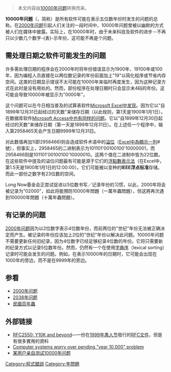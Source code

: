 > 本文内容由[10000年问题](https://zh.wikipedia.org/wiki/10000年问题)转换而来。


**10000年问题**（，简称）是所有软件可能在表示五位数年份时发生的问题的总称。在[2000年问题](../Page/2000年问题.md "wikilink")引起人们关注的一段时间中，10000年问题曾被以幽默的方式被人们在媒体中披露。实际上，在10000年时，由于未来科技及软件的进步－不再只以少数几个数字-{表}-示年份，这可能不再是个问题。

## 需处理日期之软件可能发生的问题

许多需处理日期的程序会在2000年时将年份错误显示为1900年、19100年或100年，因为编程人员直接在以两位数记录的年份前面加上"19"以简化程序或节省内存空间。这类的日期显示错误不太可能在10000年来临时再度发生，因为这种记录方式在此时是没有用处的。然而，部份程序在处理日期时只会显示末4码的年份。这可能会导致10000年被显示为"0000年"。

这个问题可以在今日相当普及的试算表软件[Microsoft Excel中发现](../Page/Microsoft_Excel.md "wikilink")。因为它以"自1899年12月31日起经过的天数"来储存日期（以此规则，第1天是1900年1月1日）。在数据库软件[Microsoft Access中也有同样的问题](../Page/Microsoft_Access.md "wikilink")。它以"自1899年12月30日起经过的天数"来储存日期（第一天是1899年12月31日）。在上述任一个程序中，输入第2958465天会产生日期9999年12月31日。

对此数值再加1(即2958466)则会造成软件术语中的[溢位](https://zh.wikipedia.org/wiki/演算溢位 "wikilink")（[Excel中為顯示一列](../Page/Microsoft_Excel.md "wikilink")\#號），但事实上，2958465的二进制表示为101101'00100100'10000001，而2958466则是101101'00100100'10000010。这两个值在二进制中皆为22位数。在这些软件中提及的溢位问题最有可能是源于它们的[浮點數表示法](https://zh.wikipedia.org/wiki/浮點數 "wikilink")（在Excel中，第1.5天是1900年1月1日的12:00:00）。它们可能被以变种的**IEEE浮点标准**存储。而此一部份之数字有23位数的空间。

Long Now基金会正尝试促进以5位数书写／记录年份的习惯，以此，2000年将会被记录为"02000"，如此将能預防10000年問題（一萬年蟲問題），但这將再次遇到100000年問題（十萬年蟲問題）。

## 有记录的问题

[2000年问题](../Page/2000年问题.md "wikilink")因为以2位数字表示4位数年份，而前两位的"世纪"年份无法被正确决定而产生。被记录的年份应该加上2位的"世纪"年份以解决此问题。10000年问题不需要更新任何旧纪录，因为4位数字已经足够纪录4位数的年份。它将只需要新的纪录方式以记录5位数年份。然而，仍然有一个在使用[字典序](../Page/字典序.md "wikilink")（lexical sorting）记录时可能会发生的问题。例如，在表示10000年的日期时，它可能会出现在1000年的旁边，而不是在9999年的旁边。

## 参看

  - [2000年问题](../Page/2000年问题.md "wikilink")
  - [2038年问题](../Page/2038年问题.md "wikilink")
  - [民國百年蟲](../Page/民國百年蟲.md "wikilink")

## 外部链接

  - [RFC2550: Y10K and beyond](ftp://ftp.rfc-editor.org/in-notes/rfc2550.txt)—一份在[1999年](../Page/1999年.md "wikilink")[愚人节](../Page/愚人节.md "wikilink")發行的[RFC文件](../Page/惡搞RFC.md "wikilink")，但是有很多實用的資料
  - [Computer systems worry over pending "year 10,000" problem](http://www.templetons.com/brad/y10k.html)
  - [某用户亲自测试10000年问题](https://www.youtube.com/watch?v=CkEZFaCE6Qc)

[Category:程式錯誤](https://zh.wikipedia.org/wiki/Category:程式錯誤 "wikilink") [Category:年問題](https://zh.wikipedia.org/wiki/Category:年問題 "wikilink")